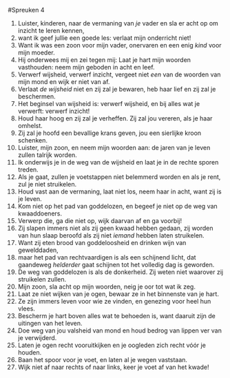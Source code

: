 #Spreuken 4
1. Luister, kinderen, naar de vermaning van *je* vader en sla er acht op om inzicht te leren kennen, 
2. want ik geef jullie een goede les: verlaat mijn onderricht niet! 
3. Want ik was een zoon voor mijn vader, onervaren en een enig *kind* voor mijn moeder. 
4. Hij onderwees mij en zei tegen mij: Laat je hart mijn woorden vasthouden: neem mijn geboden in acht en leef. 
5. Verwerf wijsheid, verwerf inzicht, vergeet niet *een* van de woorden van mijn mond en wijk er niet van af. 
6. Verlaat *de wijsheid* niet en zij zal je bewaren, heb haar lief en zij zal je beschermen. 
7. Het beginsel van wijsheid is: verwerf wijsheid, en bij alles wat je verwerft: verwerf inzicht! 
8. Houd haar hoog en zij zal je verheffen. Zij zal jou vereren, als je haar omhelst. 
9. Zij zal je hoofd een bevallige krans geven, jou een sierlijke kroon schenken. 
10. Luister, mijn zoon, en neem mijn woorden aan: de jaren van je leven zullen talrijk worden. 
11. Ik onderwijs je in de weg van de wijsheid en laat je in de rechte sporen treden. 
12. Als je gaat, zullen je voetstappen niet belemmerd worden en als je rent, zul je niet struikelen. 
13. Houd vast aan de vermaning, laat niet los, neem haar in acht, want zij is je leven. 
14. Kom niet op het pad van goddelozen, en begeef je niet op de weg van kwaaddoeners. 
15. Verwerp die, ga die niet op, wijk daarvan af en ga voorbij! 
16. Zij slapen immers niet als zij geen kwaad hebben gedaan, zij worden van hun slaap beroofd als zij niet *iemand* hebben laten struikelen. 
17. Want zij eten brood van goddeloosheid en drinken wijn van gewelddaden, 
18. maar het pad van rechtvaardigen is als een schijnend licht, dat gaandeweg *helderder* gaat schijnen tot het volledig dag is geworden. 
19. De weg van goddelozen is als de donkerheid. Zij weten niet waarover zij struikelen zullen. 
20. Mijn zoon, sla acht op mijn woorden, neig je oor tot wat ik zeg. 
21. Laat ze niet wijken van je ogen, bewaar ze in het binnenste van je hart. 
22. Ze zijn immers leven voor wie ze vinden, en genezing voor heel hun vlees. 
23. Bescherm je hart boven alles wat te behoeden is, want daaruit zijn de uitingen van het leven. 
24. Doe weg van jou valsheid van mond en houd bedrog van lippen ver van je verwijderd. 
25. Laten je ogen recht vooruitkijken en je oogleden zich recht vóór je houden. 
26. Baan het spoor voor je voet, en laten al je wegen vaststaan. 
27. Wijk niet af naar rechts of naar links, keer je voet af van het kwade!
